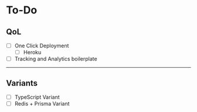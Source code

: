 # To-Do

## QoL

- [ ] One Click Deployment
  - [ ] Heroku
- [ ] Tracking and Analytics boilerplate

---

## Variants

- [ ] TypeScript Variant
- [ ] Redis + Prisma Variant
